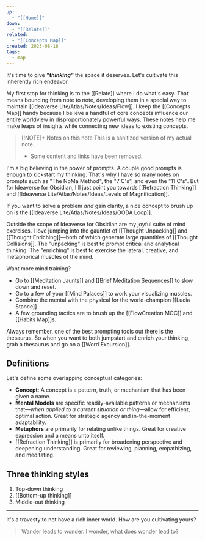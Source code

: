 ```yaml
---
up:
  - "[[Home]]"
down:
  - "[[Relate]]"
related:
  - "[[Concepts Map]]"
created: 2023-08-18
tags:
  - map
---
```

It's time to give ***"thinking"*** the space it deserves. Let's cultivate this inherently rich endeavor.

My first stop for thinking is to the [[Relate]] where I do what's easy. That means bouncing from note to note, developing them in a special way to maintain [[Ideaverse Lite/Atlas/Notes/Ideas/Flow]]. I keep the [[Concepts Map]] handy because I believe a handful of core concepts influence our entire worldview in disproportionately powerful ways. These notes help me make leaps of insights while connecting new ideas to existing concepts.

> [!NOTE]+ Notes on this note
> This is a sanitized version of my actual note. 
> - Some content and links have been removed.

I'm a big believing in the power of prompts. A couple good prompts is enough to kickstart my thinking. That's why I have so many notes on prompts such as "The NoMa Method", the "7 C's", and even the "11 C's". But for Ideaverse for Obsidian, I'll just point you towards [[Refraction Thinking]] and [[Ideaverse Lite/Atlas/Notes/Ideas/Levels of Magnification]]. 

If you want to solve a problem *and* gain clarity, a nice concept to brush up on is the [[Ideaverse Lite/Atlas/Notes/Ideas/OODA Loop]].

Outside the scope of Ideaverse for Obsidian are my joyful suite of mind exercises. I love jumping into the gauntlet of [[Thought Unpacking]] and [[Thought Enriching]]—both of which generate large quantities of [[Thought Collisions]]. The "unpacking" is best to prompt critical and analytical thinking. The "enriching" is best to exercise the lateral, creative, and metaphorical muscles of the mind.

Want more mind training? 

- Go to [[Meditation Jaunts]] and [[Brief Meditation Sequences]] to slow down and reset.
- Go to a few of your [[Mind Palaces]] to work your visualizing muscles.
- Combine the mental with the physical for the world-champion [[Lucia Stance]]
- A few grounding tactics are to brush up the [[FlowCreation MOC]] and [[Habits Map]]s.

Always remember, one of the best prompting tools out there is the thesaurus. So when you want to both jumpstart and enrich your thinking, grab a thesaurus and go on a [[Word Excursion]].

## Definitions
Let's define some overlapping conceptual categories:

-   **Concept**: A concept is a pattern, truth, or mechanism that has been given a name.
-   **Mental Models** are specific readily-available patterns or mechanisms that—*when applied to a current situation or thing*—allow for efficient, optimal action. Great for strategic agency and in-the-moment adaptability.
-   **Metaphors** are primarily for relating unlike things. Great for creative expression and a means unto itself.
-   [[Refraction Thinking]] is primarily for broadening perspective and deepening understanding. Great for reviewing, planning, empathizing, and meditating. 

## Three thinking styles
1. Top-down thinking
2. [[Bottom-up thinking]]
3. Middle-out thinking

---

It's a travesty to not have a rich inner world. How are you cultivating yours?

> Wander leads to wonder. I wonder, what does wonder lead to?